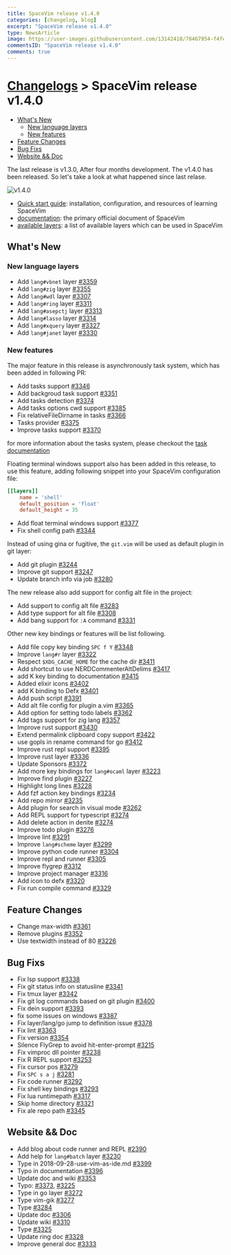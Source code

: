 ```yaml
---
title: SpaceVim release v1.4.0
categories: [changelog, blog]
excerpt: "SpaceVim release v1.4.0"
type: NewsArticle
image: https://user-images.githubusercontent.com/13142418/78467954-f4fe2800-7744-11ea-8b47-0614ddc5d51b.png
commentsID: "SpaceVim release v1.4.0"
comments: true
---
```


# [Changelogs](../development#changelog) > SpaceVim release v1.4.0

<!-- vim-markdown-toc GFM -->

- [What's New](#whats-new)
  - [New language layers](#new-language-layers)
  - [New features](#new-features)
- [Feature Changes](#feature-changes)
- [Bug Fixs](#bug-fixs)
- [Website && Doc](#website--doc)

<!-- vim-markdown-toc -->


The last release is v1.3.0, After four months development.
The v1.4.0 has been released. So let's take a look at what happened since last relase.

![v1.4.0](https://user-images.githubusercontent.com/13142418/78467954-f4fe2800-7744-11ea-8b47-0614ddc5d51b.png)

- [Quick start guide](../quick-start-guide/): installation, configuration, and resources of learning SpaceVim
- [documentation](../documentation/): the primary official document of SpaceVim
- [available layers](../layers/): a list of available layers which can be used in SpaceVim

## What's New


### New language layers

- Add `lang#vbnet` layer [#3359](https://github.com/SpaceVim/SpaceVim/pull/3359)
- Add `lang#zig` layer [#3355](https://github.com/SpaceVim/SpaceVim/pull/3355)
- Add `lang#wdl` layer [#3307](https://github.com/SpaceVim/SpaceVim/pull/3307)
- Add `lang#ring` layer [#3311](https://github.com/SpaceVim/SpaceVim/pull/3311)
- Add `lang#asepctj` layer [#3313](https://github.com/SpaceVim/SpaceVim/pull/3313)
- Add `lang#lasso` layer [#3314](https://github.com/SpaceVim/SpaceVim/pull/3314)
- Add `lang#xquery` layer [#3327](https://github.com/SpaceVim/SpaceVim/pull/3327)
- Add `lang#janet` layer [#3330](https://github.com/SpaceVim/SpaceVim/pull/3330)

### New features

The major feature in this release is asynchronously task system, which has been added in following PR:

- Add tasks support [#3346](https://github.com/SpaceVim/SpaceVim/pull/3346)
- Add backgroud task support [#3351](https://github.com/SpaceVim/SpaceVim/pull/3351)
- Add tasks detection [#3374](https://github.com/SpaceVim/SpaceVim/pull/3374)
- Add tasks options cwd support [#3385](https://github.com/SpaceVim/SpaceVim/pull/3385)
- Fix relativeFileDirname in tasks [#3366](https://github.com/SpaceVim/SpaceVim/pull/3366)
- Tasks provider [#3375](https://github.com/SpaceVim/SpaceVim/pull/3375)
- Improve tasks support [#3370](https://github.com/SpaceVim/SpaceVim/pull/3370)

for more information about the tasks system, please checkout the [task documentation](../documentation/#tasks)

Floating terminal windows support also has been added in this release, to use this feature,
adding following snippet into your SpaceVim configuration file:

```toml
[[layers]]
    name = 'shell'
    default_position = 'float'
    default_height = 35
```

- Add float terminal windows support [#3377](https://github.com/SpaceVim/SpaceVim/pull/3377)
- Fix shell config path [#3344](https://github.com/SpaceVim/SpaceVim/pull/3344)

Instead of using gina or fugitive, the `git.vim` will be used as default plugin in git layer:

- Add git plugin [#3244](https://github.com/SpaceVim/SpaceVim/pull/3244)
- Improve git support [#3247](https://github.com/SpaceVim/SpaceVim/pull/3247)
- Update branch info via job [#3280](https://github.com/SpaceVim/SpaceVim/pull/3280)

The new release also add support for config alt file in the project:

- Add support to config alt file [#3283](https://github.com/SpaceVim/SpaceVim/pull/3283)
- Add type support for alt file [#3308](https://github.com/SpaceVim/SpaceVim/pull/3308)
- Add bang support for `:A` command [#3331](https://github.com/SpaceVim/SpaceVim/pull/3331)

Other new key bindings or features will be list following.

- Add file copy key binding `SPC f Y` [#3348](https://github.com/SpaceVim/SpaceVim/pull/3348)
- Improve `lang#r` layer [#3322](https://github.com/SpaceVim/SpaceVim/pull/3322)
- Respect `$XDG_CACHE_HOME` for the cache dir [#3411](https://github.com/SpaceVim/SpaceVim/pull/3411)
- Add shortcut to use NERDCommenterAltDelims [#3417](https://github.com/SpaceVim/SpaceVim/pull/3417)
- add K key binding to documentation [#3415](https://github.com/SpaceVim/SpaceVim/pull/3415)
- Added elixir icons [#3402](https://github.com/SpaceVim/SpaceVim/pull/3402)
- add K binding to Defx [#3401](https://github.com/SpaceVim/SpaceVim/pull/3401)
- Add push script [#3391](https://github.com/SpaceVim/SpaceVim/pull/3391)
- Add alt file config for plugin a.vim [#3365](https://github.com/SpaceVim/SpaceVim/pull/3365)
- Add option for setting todo labels [#3362](https://github.com/SpaceVim/SpaceVim/pull/3362)
- Add tags support for zig lang [#3357](https://github.com/SpaceVim/SpaceVim/pull/3357)
- Improve rust support [#3430](https://github.com/SpaceVim/SpaceVim/pull/3430)
- Extend permalink clipboard copy support [#3422](https://github.com/SpaceVim/SpaceVim/pull/3422)
- use gopls in rename command for go [#3412](https://github.com/SpaceVim/SpaceVim/pull/3412)
- Improve rust repl support [#3395](https://github.com/SpaceVim/SpaceVim/pull/3395)
- Improve rust layer [#3336](https://github.com/SpaceVim/SpaceVim/pull/3336)
- Update Sponsors [#3372](https://github.com/SpaceVim/SpaceVim/pull/3372)
- Add more key bindings for `lang#ocaml` layer [#3223](https://github.com/SpaceVim/SpaceVim/pull/3223)
- Improve find plugin [#3227](https://github.com/SpaceVim/SpaceVim/pull/3227)
- Highlight long lines [#3228](https://github.com/SpaceVim/SpaceVim/pull/3228)
- Add fzf action key bindings [#3234](https://github.com/SpaceVim/SpaceVim/pull/3234)
- Add repo mirror [#3235](https://github.com/SpaceVim/SpaceVim/pull/3235)
- Add plugin for search in visual mode [#3262](https://github.com/SpaceVim/SpaceVim/pull/3262)
- Add REPL support for typescript [#3274](https://github.com/SpaceVim/SpaceVim/pull/3274)
- Add delete action in denite [#3274](https://github.com/SpaceVim/SpaceVim/pull/3275)
- Improve todo plugin [#3276](https://github.com/SpaceVim/SpaceVim/pull/3276)
- Improve lint [#3291](https://github.com/SpaceVim/SpaceVim/pull/3291)
- Improve `lang#scheme` layer [#3299](https://github.com/SpaceVim/SpaceVim/pull/3299)
- Improve python code runner [#3304](https://github.com/SpaceVim/SpaceVim/pull/3304)
- Improve repl and runner [#3305](https://github.com/SpaceVim/SpaceVim/pull/3305)
- Improve flygrep [#3312](https://github.com/SpaceVim/SpaceVim/pull/3312)
- Improve project manager [#3316](https://github.com/SpaceVim/SpaceVim/pull/3316)
- Add icon to defx [#3320](https://github.com/SpaceVim/SpaceVim/pull/3320)
- Fix run compile command [#3329](https://github.com/SpaceVim/SpaceVim/pull/3329)

## Feature Changes

- Change max-width [#3361](https://github.com/SpaceVim/SpaceVim/pull/3361)
- Remove plugins [#3352](https://github.com/SpaceVim/SpaceVim/pull/3352)
- Use textwidth instead of 80 [#3226](https://github.com/SpaceVim/SpaceVim/pull/3226)

## Bug Fixs

- Fix lsp support [#3338](https://github.com/SpaceVim/SpaceVim/pull/3338)
- Fix git status info on statusline [#3341](https://github.com/SpaceVim/SpaceVim/pull/3341)
- Fix tmux layer [#3342](https://github.com/SpaceVim/SpaceVim/pull/3342)
- Fix git log commands based on git plugin [#3400](https://github.com/SpaceVim/SpaceVim/pull/3400)
- Fix dein support [#3393](https://github.com/SpaceVim/SpaceVim/pull/3393)
- fix some issues on windows [#3387](https://github.com/SpaceVim/SpaceVim/pull/3387)
- Fix layer/lang/go jump to definition issue [#3378](https://github.com/SpaceVim/SpaceVim/pull/3378)
- Fix lint [#3363](https://github.com/SpaceVim/SpaceVim/pull/3363)
- Fix version [#3354](https://github.com/SpaceVim/SpaceVim/pull/3354)
- Silence FlyGrep to avoid hit-enter-prompt [#3215](https://github.com/SpaceVim/SpaceVim/pull/3215)
- Fix vimproc dll pointer [#3238](https://github.com/SpaceVim/SpaceVim/pull/3238)
- Fix R REPL support [#3253](https://github.com/SpaceVim/SpaceVim/pull/3253)
- Fix cursor pos [#3279](https://github.com/SpaceVim/SpaceVim/pull/3279)
- Fix `SPC s a j` [#3281](https://github.com/SpaceVim/SpaceVim/pull/3281)
- Fix code runner [#3292](https://github.com/SpaceVim/SpaceVim/pull/3292)
- Fix shell key bindings [#3293](https://github.com/SpaceVim/SpaceVim/pull/3293)
- Fix lua runtimepath [#3317](https://github.com/SpaceVim/SpaceVim/pull/3317)
- Skip home directory [#3321](https://github.com/SpaceVim/SpaceVim/pull/3321)
- Fix ale repo path [#3345](https://github.com/SpaceVim/SpaceVim/pull/3345)


## Website && Doc

- Add blog about code runner and REPL [#2390](https://github.com/SpaceVim/SpaceVim/pull/2390)
- Add help for `lang#batch` layer [#3230](https://github.com/SpaceVim/SpaceVim/pull/3230)
- Type in 2018-09-28-use-vim-as-ide.md [#3399](https://github.com/SpaceVim/SpaceVim/pull/3399)
- Typo in documentation [#3396](https://github.com/SpaceVim/SpaceVim/pull/3396)
- Update doc and wiki [#3353](https://github.com/SpaceVim/SpaceVim/pull/3353)
- Typo: [#3373](https://github.com/SpaceVim/SpaceVim/pull/3373), [#3225](https://github.com/SpaceVim/SpaceVim/pull/3225)
- Type in go layer [#3272](https://github.com/SpaceVim/SpaceVim/pull/3272)
- Type vim-gik [#3277](https://github.com/SpaceVim/SpaceVim/pull/3277)
- Type [#3284](https://github.com/SpaceVim/SpaceVim/pull/3284)
- Update doc [#3306](https://github.com/SpaceVim/SpaceVim/pull/3306)
- Update wiki [#3310](https://github.com/SpaceVim/SpaceVim/pull/3310)
- Type [#3325](https://github.com/SpaceVim/SpaceVim/pull/3325)
- Update ring doc [#3328](https://github.com/SpaceVim/SpaceVim/pull/3328)
- Improve general doc [#3333](https://github.com/SpaceVim/SpaceVim/pull/3333)
